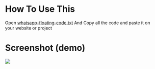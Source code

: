 # How To Use This

Open <a href="https://github.com/sabirans04/whatsapp-floating-button/blob/main/whatsapp-floating-code.txt">whatsapp-floating-code.txt</a>
And Copy all the code and paste it on your website or project


# Screenshot (demo)

<img src="https://cdn.jsdelivr.net/gh/sabirans04/whatsapp-floating-button/assets/Screenshot.jpg"/>
